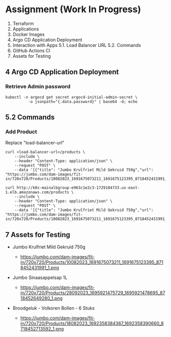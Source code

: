 # Assignment (Work In Progress)

1. Terraform
2. Applications
3. Docker Images
4. Argo CD Application Deployment
5. Interaction with Apps
    5.1. Load Balancer URL
    5.2. Commands 
6. GitHub Actions CI
7. Assets for Testing



## 4 Argo CD Application Deployment

### Retrieve Admin password

```
kubectl -n argocd get secret argocd-initial-admin-secret \
          -o jsonpath="{.data.password}" | base64 -d; echo
```

## 5.2 Commands

### Add Product

Replace "load-balancer-url"

```
curl <load-balancer-url>/products \
    --include \
    --header "Content-Type: application/json" \
    --request "POST" \
    --data '[{"title": "Jumbo Krulfriet Mild Gekruid 750g","url": "https://jumbo.com/dam-images/fit-in/720x720/Products/10082023_1691675073211_1691675123395_8718452431991_1.png"}]'
```

``````
curl http://k8s-mainalbgroup-e963c1e2c3-1729184733.us-east-1.elb.amazonaws.com/products \
    --include \
    --header "Content-Type: application/json" \
    --request "POST" \
    --data '[{"title": "Jumbo Krulfriet Mild Gekruid 750g","url": "https://jumbo.com/dam-images/fit-in/720x720/Products/10082023_1691675073211_1691675123395_8718452431991_1.png"}]'
``````


## 7 Assets for Testing

- Jumbo Krulfriet Mild Gekruid 750g
    - https://jumbo.com/dam-images/fit-in/720x720/Products/10082023_1691675073211_1691675123395_8718452431991_1.png

- Jumbo Sinaasappelsap 1L
    - https://jumbo.com/dam-images/fit-in/720x720/Products/28092023_1695921475729_1695921478695_8718452649280_1.png 

- Broodgeluk - Volkoren Bollen - 6 Stuks
    - https://jumbo.com/dam-images/fit-in/720x720/Products/18082023_1692358384367_1692358390660_8718452713592_1.png
